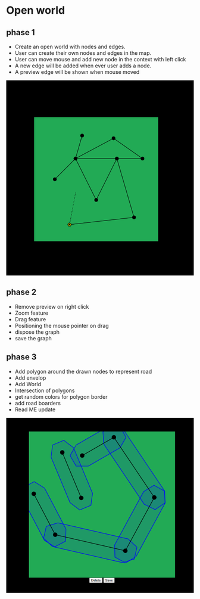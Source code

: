 # Open world

## phase 1

- Create an open world with nodes and edges.
- User can create their own nodes and edges in the map.
- User can move mouse and add new node in the context with left click
- A new edge will be added when ever user adds a node.
- A preview edge will be shown when mouse moved

![alt text](images/phase-1.png)

## phase 2

- Remove preview on right click
- Zoom feature
- Drag feature
- Positioning the mouse pointer on drag
- dispose the graph
- save the graph

## phase 3
- Add polygon around the drawn nodes to represent road
- Add envelop
- Add World
- Intersection of polygons
- get random colors for polygon border
- add road boarders
- Read ME update

![alt text](images/phase-3.png)
